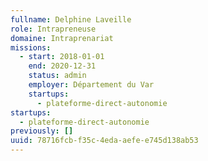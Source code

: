 ```yaml
---
fullname: Delphine Laveille
role: Intrapreneuse
domaine: Intraprenariat
missions:
  - start: 2018-01-01
    end: 2020-12-31
    status: admin
    employer: Département du Var
    startups:
      - plateforme-direct-autonomie
startups:
  - plateforme-direct-autonomie
previously: []
uuid: 78716fcb-f35c-4eda-aefe-e745d138ab53
---
```


